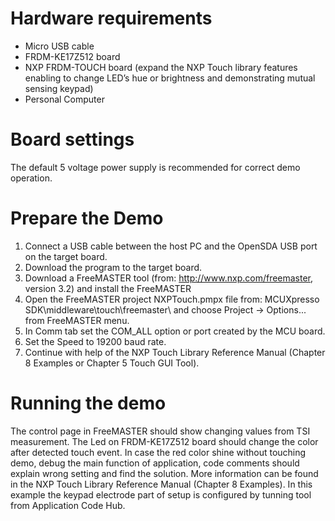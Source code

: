 Hardware requirements
=====================
- Micro USB cable
- FRDM-KE17Z512 board
- NXP FRDM-TOUCH board (expand the NXP Touch library features enabling to change LED’s hue or brightness and demonstrating mutual sensing keypad) 
- Personal Computer

Board settings
============
The default 5 voltage power supply is recommended for correct demo operation. 

Prepare the Demo
===============
1.  Connect a USB cable between the host PC and the OpenSDA USB port on the target board.
2.  Download the program to the target board.
3.  Download a FreeMASTER tool (from: http://www.nxp.com/freemaster, version 3.2) and install the FreeMASTER
4.  Open the FreeMASTER project NXPTouch.pmpx file from: MCUXpresso SDK\middleware\touch\freemaster\ and choose Project -> Options... from FreeMASTER menu.  
5.  In Comm tab set the COM_ALL option or port created by the MCU board.
6.  Set the Speed to 19200 baud rate.
7.  Continue with help of the NXP Touch Library Reference Manual (Chapter 8 Examples or Chapter 5 Touch GUI Tool).

Running the demo
================
The control page in FreeMASTER should show changing values from TSI measurement. The Led on FRDM-KE17Z512 board 
should change the color after detected touch event. 
In case the red color shine without touching demo, debug the main function of application, code comments should explain wrong setting and find the solution. 
More information can be found in the NXP Touch Library Reference Manual (Chapter 8 Examples).
In this example the keypad electrode part of setup is configured by tunning tool from Application Code Hub.
